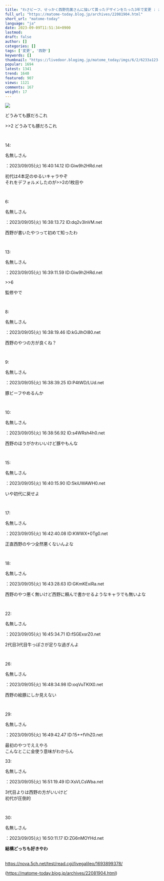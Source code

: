 ```yaml
---
title: "わさビーフ、せっかく西野亮廣さんに描いて貰ったデザインをたった3年で変更 : まとめトゥデイ"
full_url: "https://matome-today.blog.jp/archives/22081904.html"
short_url: "matome-today"
language: "ja"
date: 2023-09-09T11:51:34+0900
lastmod: 
draft: false
author: []
categories: []
tags: ['変更', '西野']
keywords: []
thumbnail: "https://livedoor.blogimg.jp/matome_today/imgs/6/2/6233a123-s.png"
popular: 1694
latest: 1341
trend: 1640
featured: 907
views: 1121
comments: 167
weight: 17
---
```


![](https://livedoor.blogimg.jp/matome_today/imgs/6/2/6233a123-s.png)

<div><p>どうみても豚だろこれ</p><p>>>2 どうみても豚だろこれ</p> <p></p><br> <p>14: <p>名無しさん</p>：2023/09/05(火) 16:40:14.12 ID:Giw9h2HRd.net<br></p><p><p> 初代は4本足のゆるいキャラやぞ <br> それをデフォルメしたのが>>2の1枚目や </p></p><br><p>6: <p>名無しさん</p>：2023/09/05(火) 16:38:13.72 ID:dq2v3lnVM.net<br></p><p> 西野が書いたやつって初めて知ったわ </p><br><p>13: <p>名無しさん</p>：2023/09/05(火) 16:39:11.59 ID:Giw9h2HRd.net<br></p><p>>>6 <br><p> 監修やで </p></p><br><p>8: <p>名無しさん</p>：2023/09/05(火) 16:38:19.46 ID:kGJlhOl80.net<br></p><p><p> 西野のやつの方が良くね？ </p></p><br><p>9: <p>名無しさん</p>：2023/09/05(火) 16:38:39.25 ID:P4tWD/LUd.net<br></p><p> 豚ビーフやめるんか </p><br><p>10: <p>名無しさん</p>：2023/09/05(火) 16:38:56.92 ID:s4WRsh4h0.net<br></p><p><p> 西野のほうがかわいいけど豚やもんな </p></p><br><p>15: <p>名無しさん</p>：2023/09/05(火) 16:40:15.90 ID:5kiUWAWH0.net<br></p><p> いや初代に戻せよ </p><br><p>17: <p>名無しさん</p>：2023/09/05(火) 16:42:40.08 ID:KWWX+0Tg0.net<br></p><p> 正直西野のやつ全然悪くないんよな </p><br><p>18: <p>名無しさん</p>：2023/09/05(火) 16:43:28.63 ID:GKmKExiRa.net<br></p><p><p> 西野のやつ悪く無いけど西野に頼んで書かせるようなキャラでも無いよな </p></p><br><p>22: <p>名無しさん</p>：2023/09/05(火) 16:45:34.71 ID:fSGExsrZ0.net<br></p><p> 2代目3代目牛っぽさが足りな過ぎんよ </p><br><p>26: <p>名無しさん</p>：2023/09/05(火) 16:48:34.98 ID:oqVuTKlX0.net<br></p><p> 西野の絵豚にしか見えない </p><br><p>29: <p>名無しさん</p>：2023/09/05(火) 16:49:42.47 ID:15++fVhZ0.net<br></p><p><p> 最初のやつでええやろ <br> こんなとこに金使う意味がわからん </p></p><p>33: <p>名無しさん</p>：2023/09/05(火) 16:51:19.49 ID:XsVLCsWba.net<br></p><p><p> 3代目よりは西野の方がいいけど <br> 初代が圧倒的 </p></p><br><p>30: <p>名無しさん</p>：2023/09/05(火) 16:50:11.17 ID:ZG6nMOYHd.net<br></p><span><p><b>結構どっちも好きやわ</b></p><br><a href='https://nova.5ch.net/test/read.cgi/livegalileo/1693899378/' target='_blank' title=''>https://nova.5ch.net/test/read.cgi/livegalileo/1693899378/</a></span><br> <p></p> </div>

(https://matome-today.blog.jp/archives/22081904.html)
